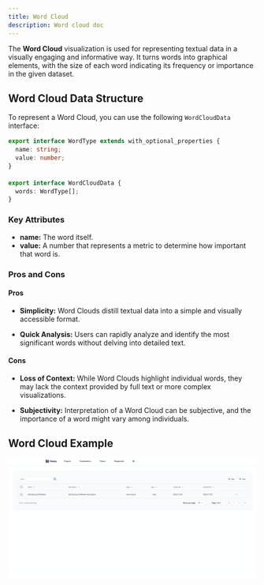 ```yaml
---
title: Word Cloud
description: Word cloud doc
---
```


The **Word Cloud** visualization is used for representing textual data in a visually engaging and informative way. It turns words into graphical elements, with the size of each word indicating its frequency or importance in the given dataset.

## Word Cloud Data Structure

To represent a Word Cloud, you can use the following `WordCloudData` interface:

```typescript
export interface WordType extends with_optional_properties {
  name: string;
  value: number;
}

export interface WordCloudData {
  words: WordType[];
}
```
### Key Attributes

- **name:** The word itself.
- **value:** A number that represents a metric to determine how important that word is.


### Pros and Cons

#### Pros
- **Simplicity:** Word Clouds distill textual data into a simple and visually accessible format.

- **Quick Analysis:** Users can rapidly analyze and identify the most significant words without delving into detailed text.

#### Cons
- **Loss of Context:** While Word Clouds highlight individual words, they may lack the context provided by full text or more complex visualizations.

- **Subjectivity:** Interpretation of a Word Cloud can be subjective, and the importance of a word might vary among individuals.

## Word Cloud Example

![Word Cloud Example](/src/assets/word-cloud.gif)